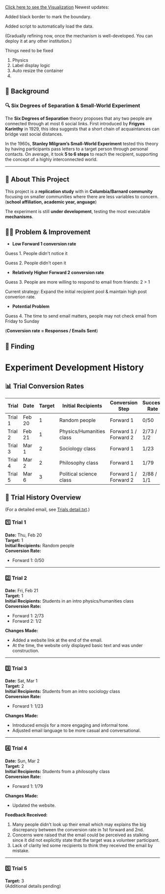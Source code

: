 [Click here to see the Visualization](https://c171017.github.io/Social-Network-Columbia-Barnard/)
Newest updates:

Added black border to mark the boundary.

Added script to automatically load the data.

(Gradually refining now, once the mechanism is well-developed. You can deploy it at any other institution.)

Things need to be fixed
1. Physics
2. Label display logic
3. Auto resize the container
4. 

## 📖 Background  

### 🔍 Six Degrees of Separation & Small-World Experiment  
The **Six Degrees of Separation** theory proposes that any two people are connected through at most 6 social links. First introduced by **Frigyes Karinthy** in 1929, this idea suggests that a short chain of acquaintances can bridge vast social distances.  

In the 1960s, **Stanley Milgram’s Small-World Experiment** tested this theory by having participants pass letters to a target person through personal contacts. On average, it took **5 to 6 steps** to reach the recipient, supporting the concept of a highly interconnected world.  

---

## 🔗 About This Project  

This project is a **replication study** with in **Columbia/Barnard community** focusing on smaller communities where there are less variables to concern. (**school affiliation, academic year, anguage**)  

The experiment is still **under development**, testing the most executable **mechanisms**.

## 🕵️‍♀️ Problem & Improvement

* **Low Forward 1 conversion rate**  

Guess 1. People didn't notice it

Guess 2. People didn't open it

* **Relatively Higher Forward 2 conversion rate**

Guess 3. People are more willing to respond to email from friends: 2 > 1

Current strategy: Expand the initial recipient pool & maintain high post converion rate.

* **Potential Problem**

Guess 4. The time to send email matters, people may not check email from Friday to Sunday

(**Conversion rate = Responses / Emails Sent**)  

## 🌚 Finding

# Experiment Development History

## 📊 Trial Conversion Rates  

| Trial  | Date  | Target | Initial Recipients         | Conversion Step          | Success Rate  |
|--------|-------|--------|---------------------------|--------------------------|--------------|
| Trial 1 | Feb 20  | 1  | Random people              | Forward 1                | 0/50         |
| Trial 2 | Feb 21  | 1  | Physics/Humanities class   | Forward 1 / Forward 2    | 2/73 / 1/2   |
| Trial 3 | Mar 1   | 2  | Sociology class           | Forward 1                | 1/23         |
| Trial 4 | Mar 2   | 2  | Philosophy class          | Forward 1                | 1/79         |
| Trial 5 | Mar 6   | 3  | Political science class   | Forward 1 / Forward 2    | 2/88 / 1/1   |

## 📝 Trial History Overview

(For a detailed email, see [Trials detail.txt](https://github.com/C171017/Social-Network-Columbia-Barnard-/blob/main/Trials%20detail.txt).)

### 1️⃣ Trial 1
**Date:** Thu, Feb 20  
**Target:** 1  
**Initial Recipients:** Random people  
**Conversion Rate:**  
- Forward 1: 0/50  

---

### 2️⃣ Trial 2
**Date:** Fri, Feb 21  
**Target:** 1  
**Initial Recipients:** Students in an intro physics/humanities class  
**Conversion Rate:**  
- Forward 1: 2/73  
- Forward 2: 1/2  

**Changes Made:**  
- Added a website link at the end of the email.  
- At the time, the website only displayed basic text and was under construction.

---

### 3️⃣ Trial 3
**Date:** Sat, Mar 1  
**Target:** 2  
**Initial Recipients:** Students from an intro sociology class  
**Conversion Rate:**  
- Forward 1: 1/23  

**Changes Made:**  
- Introduced emojis for a more engaging and informal tone.  
- Adjusted email language to be more casual and conversational.

---

### 4️⃣ Trial 4
**Date:** Sun, Mar 2  
**Target:** 2  
**Initial Recipients:** Students from a philosophy class  
**Conversion Rate:**  
- Forward 1: 1/79  

**Changes Made:**  
- Updated the website.  

**Feedback Received:**  
1. Many people didn't look up their email which may explains the big discrepancy between the conversion rate in 1st forward and 2nd.  
2. Concerns were raised that the email could be perceived as stalking since it did not explicitly state that the target was a volunteer participant.  
3. Lack of clarity led some recipients to think they received the email by mistake.

---

### 5️⃣ Trial 5
**Target:** 3  
(Additional details pending)
